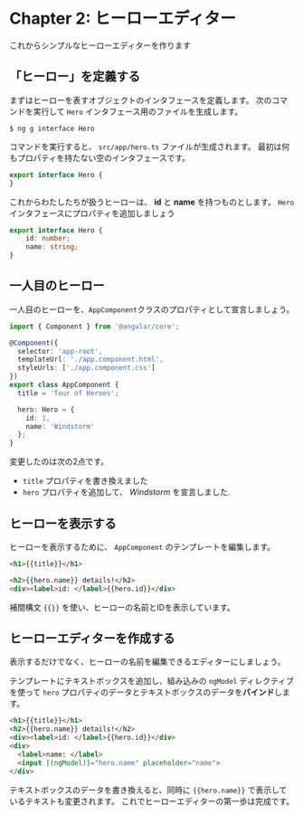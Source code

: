 # Chapter 2: ヒーローエディター

これからシンプルなヒーローエディターを作ります

## 「ヒーロー」を定義する

まずはヒーローを表すオブジェクトのインタフェースを定義します。
次のコマンドを実行して `Hero` インタフェース用のファイルを生成します。

```
$ ng g interface Hero
```

コマンドを実行すると、 `src/app/hero.ts` ファイルが生成されます。
最初は何もプロパティを持たない空のインタフェースです。

```ts
export interface Hero {
}
```

これからわたしたちが扱うヒーローは、 **id** と **name** を持つものとします。
`Hero`インタフェースにプロパティを追加しましょう

```ts
export interface Hero {
    id: number;
    name: string;
}
```

## 一人目のヒーロー

一人目のヒーローを、`AppComponent`クラスのプロパティとして宣言しましょう。

```ts
import { Component } from '@angular/core';

@Component({
  selector: 'app-root',
  templateUrl: './app.component.html',
  styleUrls: ['./app.component.css']
})
export class AppComponent {
  title = 'Tour of Heroes';

  hero: Hero = {
    id: 1,
    name: 'Windstorm'
  };
}
```

変更したのは次の2点です。

- `title` プロパティを書き換えました
- `hero` プロパティを追加して、 _Windstorm_ を宣言しました.

## ヒーローを表示する

ヒーローを表示するために、 `AppComponent` のテンプレートを編集します。

```html
<h1>{{title}}</h1>

<h2>{{hero.name}} details!</h2>
<div><label>id: </label>{{hero.id}}</div>
```

補間構文 `{{}}` を使い、ヒーローの名前とIDを表示しています。

## ヒーローエディターを作成する

表示するだけでなく、ヒーローの名前を編集できるエディターにしましょう。

テンプレートにテキストボックスを追加し、組み込みの `ngModel` ディレクティブを使って `hero` プロパティのデータとテキストボックスのデータを**バインド**します。

```html
<h1>{{title}}</h1>
<h2>{{hero.name}} details!</h2>
<div><label>id: </label>{{hero.id}}</div>
<div>
  <label>name: </label>
  <input [(ngModel)]="hero.name" placeholder="name">
</div>
```

テキストボックスのデータを書き換えると、同時に `{{hero.name}}` で表示しているテキストも変更されます。
これでヒーローエディターの第一歩は完成です。

